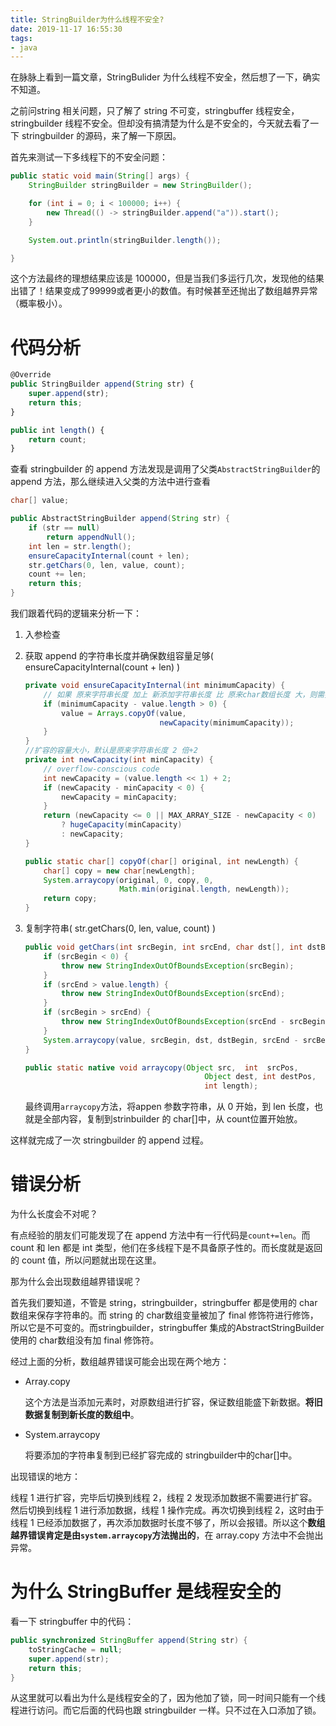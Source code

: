 ```yaml
---
title: StringBuilder为什么线程不安全?
date: 2019-11-17 16:55:30
tags: 
- java
---
```


在脉脉上看到一篇文章，StringBulider 为什么线程不安全，然后想了一下，确实不知道。

之前问string 相关问题，只了解了 string 不可变，stringbuffer 线程安全，stringbuilder 线程不安全。但却没有搞清楚为什么是不安全的，今天就去看了一下 stringbuilder 的源码，来了解一下原因。

首先来测试一下多线程下的不安全问题：

```java
public static void main(String[] args) {
    StringBuilder stringBuilder = new StringBuilder();

    for (int i = 0; i < 100000; i++) {
        new Thread(() -> stringBuilder.append("a")).start();
    }

    System.out.println(stringBuilder.length());

}
```

这个方法最终的理想结果应该是 100000，但是当我们多运行几次，发现他的结果出错了！结果变成了99999或者更小的数值。有时候甚至还抛出了数组越界异常（概率极小）。

<!--more-->

# 代码分析

```javascript
@Override
public StringBuilder append(String str) {
    super.append(str);
    return this;
}

public int length() {
    return count;
}
```

查看 stringbuilder 的 append 方法发现是调用了父类`AbstractStringBuilder`的 append 方法，那么继续进入父类的方法中进行查看

```java
char[] value;

public AbstractStringBuilder append(String str) {
    if (str == null)
        return appendNull();
    int len = str.length();
    ensureCapacityInternal(count + len);
    str.getChars(0, len, value, count);
    count += len;
    return this;
}
```

我们跟着代码的逻辑来分析一下：

1. 入参检查

2. 获取 append 的字符串长度并确保数组容量足够( ensureCapacityInternal(count + len) )

    ```java
    private void ensureCapacityInternal(int minimumCapacity) {
        // 如果 原来字符串长度 加上 新添加字符串长度 比 原来char数组长度 大，则需要进行扩容
        if (minimumCapacity - value.length > 0) {
            value = Arrays.copyOf(value,
                                  newCapacity(minimumCapacity));
        }
    }
    //扩容的容量大小，默认是原来字符串长度 2 倍+2
    private int newCapacity(int minCapacity) {
        // overflow-conscious code
        int newCapacity = (value.length << 1) + 2;
        if (newCapacity - minCapacity < 0) {
            newCapacity = minCapacity;
        }
        return (newCapacity <= 0 || MAX_ARRAY_SIZE - newCapacity < 0)
            ? hugeCapacity(minCapacity)
            : newCapacity;
    }
    
    public static char[] copyOf(char[] original, int newLength) {
        char[] copy = new char[newLength];
        System.arraycopy(original, 0, copy, 0,
                         Math.min(original.length, newLength));
        return copy;
    }
    ```

3. 复制字符串( str.getChars(0, len, value, count) )

    ```java
    public void getChars(int srcBegin, int srcEnd, char dst[], int dstBegin) {
        if (srcBegin < 0) {
            throw new StringIndexOutOfBoundsException(srcBegin);
        }
        if (srcEnd > value.length) {
            throw new StringIndexOutOfBoundsException(srcEnd);
        }
        if (srcBegin > srcEnd) {
            throw new StringIndexOutOfBoundsException(srcEnd - srcBegin);
        }
        System.arraycopy(value, srcBegin, dst, dstBegin, srcEnd - srcBegin);
    }
    
    public static native void arraycopy(Object src,  int  srcPos,
                                            Object dest, int destPos,
                                            int length);
    ```

    最终调用`arraycopy`方法，将appen 参数字符串，从 0 开始，到 len 长度，也就是全部内容，复制到strinbuilder 的 char[]中，从 count位置开始放。

这样就完成了一次 stringbuilder 的 append 过程。

# 错误分析

为什么长度会不对呢？

有点经验的朋友们可能发现了在 append 方法中有一行代码是`count+=len`。而 count 和 len 都是 int 类型，他们在多线程下是不具备原子性的。而长度就是返回的 count 值，所以问题就出现在这里。

那为什么会出现数组越界错误呢？

首先我们要知道，不管是 string，stringbuilder，stringbuffer 都是使用的 char数组来保存字符串的。而 string 的 char数组变量被加了 final 修饰符进行修饰，所以它是不可变的。而stringbuilder，stringbuffer 集成的AbstractStringBuilder使用的 char数组没有加 final 修饰符。

经过上面的分析，数组越界错误可能会出现在两个地方：

- Array.copy

    这个方法是当添加元素时，对原数组进行扩容，保证数组能盛下新数据。**将旧数据复制到新长度的数组中**。

- System.arraycopy

    将要添加的字符串复制到已经扩容完成的 stringbuilder中的char[]中。

出现错误的地方：

线程 1 进行扩容，完毕后切换到线程 2，线程 2 发现添加数据不需要进行扩容。然后切换到线程 1 进行添加数据，线程 1 操作完成。再次切换到线程 2，这时由于线程 1 已经添加数据了，再次添加数据时长度不够了，所以会报错。所以这个**数组越界错误肯定是由`system.arraycopy`方法抛出的**，在 array.copy 方法中不会抛出异常。

# 为什么 StringBuffer 是线程安全的

看一下 stringbuffer 中的代码：

```java
public synchronized StringBuffer append(String str) {
    toStringCache = null;
    super.append(str);
    return this;
}
```

从这里就可以看出为什么是线程安全的了，因为他加了锁，同一时间只能有一个线程进行访问。而它后面的代码也跟 stringbuilder 一样。只不过在入口添加了锁。